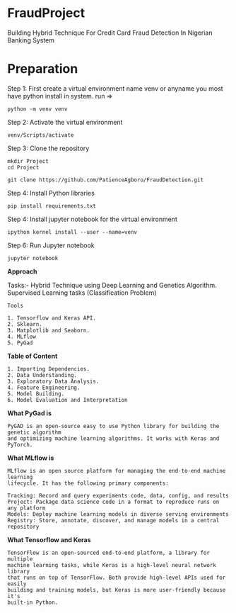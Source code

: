# FraudProject
Building Hybrid Technique For Credit Card Fraud Detection In Nigerian Banking System

# Preparation
Step 1: First create a virtual environment name venv or anyname you most have python install in system. run =>

    python -m venv venv

Step 2: Activate the virtual environment

    venv/Scripts/activate

Step 3: Clone the repository

    mkdir Project
    cd Project

    git clone https://github.com/PatienceAgboro/FraudDetection.git

Step 4: Install Python libraries

    pip install requirements.txt

Step 4: Install jupyter notebook for the virtual environment

    ipython kernel install --user --name=venv

Step 6: Run Jupyter notebook

    jupyter notebook

**Approach**

Tasks:- Hybrid Technique using Deep Learning and Genetics Algorithm. 
Supervised Learning tasks (Classification Problem)

    Tools

    1. Tensorflow and Keras API.
    2. Sklearn.
    3. Matplotlib and Seaborn.
    4. MLflow
    5. PyGad

**Table of Content**

    1. Importing Dependencies.
    2. Data Understanding.
    3. Exploratory Data Analysis.
    4. Feature Engineering.
    5. Model Building.
    6. Model Evaluation and Interpretation

**What PyGad is**

    PyGAD is an open-source easy to use Python library for building the genetic algorithm
    and optimizing machine learning algorithms. It works with Keras and PyTorch.

**What MLflow is**

    MLflow is an open source platform for managing the end-to-end machine learning
    lifecycle. It has the following primary components:

    Tracking: Record and query experiments code, data, config, and results
    Project: Package data science code in a format to reproduce runs on any platform
    Models: Deploy machine learning models in diverse serving environments
    Registry: Store, annotate, discover, and manage models in a central repository

**What Tensorflow and Keras**

    TensorFlow is an open-sourced end-to-end platform, a library for multiple 
    machine learning tasks, while Keras is a high-level neural network library
    that runs on top of TensorFlow. Both provide high-level APIs used for easily
    building and training models, but Keras is more user-friendly because it's
    built-in Python.
